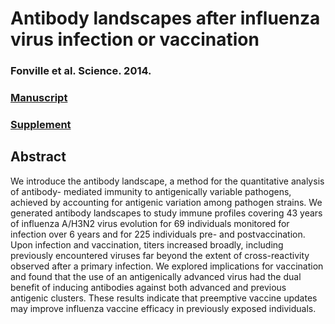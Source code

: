 # Antibody landscapes after influenza virus infection or vaccination

### Fonville et al. Science. 2014.

### [Manuscript](fonville-science-2014.pdf)
### [Supplement](fonville-science-2014-supp.pdf)

## Abstract

We introduce the antibody landscape, a method for the quantitative analysis of antibody- mediated immunity to antigenically variable pathogens, achieved by accounting for antigenic variation among pathogen strains. We generated antibody landscapes to study immune profiles covering 43 years of influenza A/H3N2 virus evolution for 69 individuals monitored for infection over 6 years and for 225 individuals pre- and postvaccination. Upon infection and vaccination, titers increased broadly, including previously encountered viruses far beyond the extent of cross-reactivity observed after a primary infection. We explored implications for vaccination and found that the use of an antigenically advanced virus had the dual benefit of inducing antibodies against both advanced and previous antigenic clusters. These results indicate that preemptive vaccine updates may improve influenza vaccine efficacy in previously exposed individuals.
